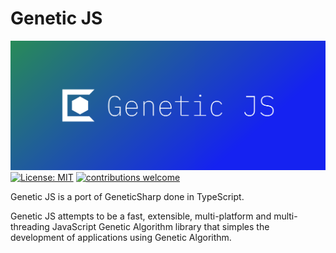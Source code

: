 # Genetic JS

![Logo](./logo/cover.png)
[![License: MIT](https://img.shields.io/badge/License-MIT-yellow.svg?style=square)](https://opensource.org/licenses/MIT)
[![contributions welcome](https://img.shields.io/badge/contributions-welcome-brightgreen.svg?style=square)](https://github.com/JianLoong/genetic-js/issues)

Genetic JS is a port of GeneticSharp done in TypeScript.

Genetic JS attempts to be a fast, extensible, multi-platform and multi-threading JavaScript Genetic Algorithm library that simples the development of applications using Genetic Algorithm.

